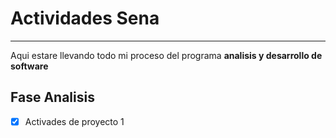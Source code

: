 # Actividades Sena
____________________
Aqui estare llevando todo mi proceso del programa **analisis y desarrollo de software**


## Fase Analisis

  * [x] Activades de proyecto 1

